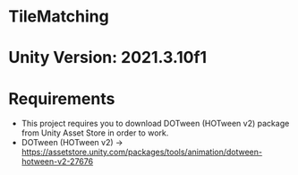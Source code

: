 # TileMatching

# Unity Version: 2021.3.10f1

# Requirements
- This project requires you to download DOTween (HOTween v2) package from Unity Asset Store in order to work.
- DOTween (HOTween v2) -> https://assetstore.unity.com/packages/tools/animation/dotween-hotween-v2-27676
